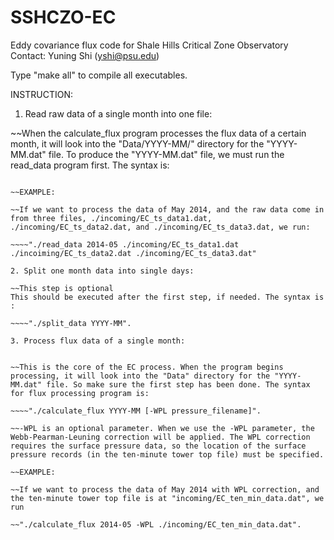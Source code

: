 SSHCZO-EC
=========

Eddy covariance flux code for Shale Hills Critical Zone Observatory
Contact: Yuning Shi (yshi@psu.edu)

Type "make all" to compile all executables.

INSTRUCTION:

1. Read raw data of a single month into one file:

~~When the calculate_flux program processes the flux data of a certain month, it will look into the "Data/YYYY-MM/" directory for the "YYYY-MM.dat" file.
To produce the "YYYY-MM.dat" file, we must run the read_data program first.
The syntax is:

~~~~"./read_data YYYY-MM filename1 [filename2 ...]".

~~EXAMPLE:

~~If we want to process the data of May 2014, and the raw data come in from three files, ./incoming/EC_ts_data1.dat, ./incoming/EC_ts_data2.dat, and ./incoming/EC_ts_data3.dat, we run:

~~~~"./read_data 2014-05 ./incoming/EC_ts_data1.dat ./incoiming/EC_ts_data2.dat ./incoming/EC_ts_data3.dat"
 
2. Split one month data into single days:

~~This step is optional
This should be executed after the first step, if needed. The syntax is :

~~~~"./split_data YYYY-MM".

3. Process flux data of a single month:


~~This is the core of the EC process. When the program begins processing, it will look into the "Data" directory for the "YYYY-MM.dat" file. So make sure the first step has been done. The syntax for flux processing program is:

~~~~"./calculate_flux YYYY-MM [-WPL pressure_filename]".

~~-WPL is an optional parameter. When we use the -WPL parameter, the Webb-Pearman-Leuning correction will be applied. The WPL correction requires the surface pressure data, so the location of the surface pressure records (in the ten-minute tower top file) must be specified.

~~EXAMPLE:

~~If we want to process the data of May 2014 with WPL correction, and the ten-minute tower top file is at "incoming/EC_ten_min_data.dat", we run

~~"./calculate_flux 2014-05 -WPL ./incoming/EC_ten_min_data.dat".
